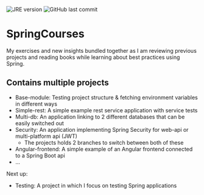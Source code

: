 ![JRE version](https://img.shields.io/badge/JRE-11-blue)
![GitHub last commit](https://img.shields.io/github/last-commit/H3AR7B3A7/SpringCourses)

# SpringCourses
My exercises and new insights bundled together as I am reviewing previous projects and reading books while learning about best practices using Spring.

## Contains multiple projects

- Base-module: Testing project structure & fetching environment variables in different ways
- Simple-rest: A simple example rest service application with service tests
- Multi-db: An application linking to 2 different databases that can be easily switched out
- Security: An application implementing Spring Security for web-api or multi-platform api (JWT)
    - The projects holds 2 branches to switch between both of these
- Angular-frontend: A simple example of an Angular frontend connected to a Spring Boot api
- ...
 
Next up:
- Testing: A project in which I focus on testing Spring applications


